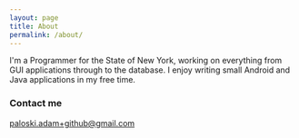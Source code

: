 ```yaml
---
layout: page
title: About
permalink: /about/
---
```


I'm a Programmer for the State of New York, working on everything from GUI applications through to the database. I enjoy writing small Android and Java applications in my free time.

### Contact me

[paloski.adam+github@gmail.com](mailto:paloski.adam+github@gmail.com)
